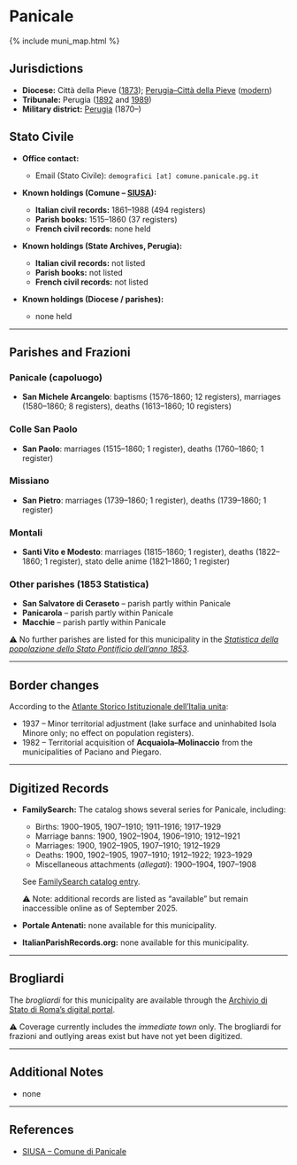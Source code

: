 # Panicale

{% include muni_map.html %}

## Jurisdictions

* **Diocese:** Città della Pieve ([1873](https://www.google.it/books/edition/Il_libro_de_comuni_del_Regno_d_Italia_co/WF9mfeJJcDEC?gbpv=1)); [Perugia–Città della Pieve](../dio/perugia.md) ([modern](https://www.chiesacattolica.it/annuario-cei/ricerca-parrocchie/))
* **Tribunale:** Perugia ([1892](https://www.google.it/books/edition/Bollettino_ufficiale_del_Ministero_di_gr/kRXd4t5fK-0C?hl=en&gbpv=1&pg=PA457&printsec=frontcover) and [1989](https://www.google.it/books/edition/Gazzetta_ufficiale_della_Repubblica_ital/-Z6nogg-qMQC?hl=en&gbpv=1&pg=RA8-PA38&printsec=frontcover))
* **Military district:** [Perugia](../mil/perugia.md) (1870–)

## Stato Civile

* **Office contact:**

  * Email (Stato Civile): `demografici [at] comune.panicale.pg.it`

* **Known holdings (Comune – [SIUSA](https://siusa-archivi.cultura.gov.it/cgi-bin/siusa/pagina.pl?TipoPag=comparc&Chiave=322342)):**

  * **Italian civil records:** 1861–1988 (494 registers)
  * **Parish books:** 1515–1860 (37 registers)
  * **French civil records:** none held

* **Known holdings (State Archives, Perugia):**

  * **Italian civil records:** not listed
  * **Parish books:** not listed
  * **French civil records:** not listed

* **Known holdings (Diocese / parishes):**

  * none held

---

## Parishes and Frazioni

### Panicale (capoluogo)

* **San Michele Arcangelo**: baptisms (1576–1860; 12 registers), marriages (1580–1860; 8 registers), deaths (1613–1860; 10 registers)

### Colle San Paolo

* **San Paolo**: marriages (1515–1860; 1 register), deaths (1760–1860; 1 register)

### Missiano

* **San Pietro**: marriages (1739–1860; 1 register), deaths (1739–1860; 1 register)

### Montali

* **Santi Vito e Modesto**: marriages (1815–1860; 1 register), deaths (1822–1860; 1 register), stato delle anime (1821–1860; 1 register)

### Other parishes (1853 Statistica)

* **San Salvatore di Ceraseto** – parish partly within Panicale
* **Panicarola** – parish partly within Panicale
* **Macchie** – parish partly within Panicale

⚠️ No further parishes are listed for this municipality in the *[Statistica della popolazione dello Stato Pontificio dell’anno 1853](https://www.google.it/books/edition/Statistics_della_popolazione_dello_Stato/v6dCAQAAMAAJ)*.

---

## Border changes

According to the [Atlante Storico Istituzionale dell’Italia unita](http://dati.san.beniculturali.it/asi/local/detail.html?UA05107):

* 1937 – Minor territorial adjustment (lake surface and uninhabited Isola Minore only; no effect on population registers).
* 1982 – Territorial acquisition of **Acquaiola–Molinaccio** from the municipalities of Paciano and Piegaro.

---

## Digitized Records

* **FamilySearch:** The catalog shows several series for Panicale, including:

  * Births: 1900–1905, 1907–1910; 1911–1916; 1917–1929
  * Marriage banns: 1900, 1902–1904, 1906–1910; 1912–1921
  * Marriages: 1900, 1902–1905, 1907–1910; 1912–1929
  * Deaths: 1900, 1902–1905, 1907–1910; 1912–1922; 1923–1929
  * Miscellaneous attachments (*allegati*): 1900–1904, 1907–1908

  See [FamilySearch catalog entry](https://www.familysearch.org/en/search/catalog/835193).

  ⚠️ Note: additional records are listed as “available” but remain inaccessible online as of September 2025.

* **Portale Antenati:** none available for this municipality.

* **ItalianParishRecords.org:** none available for this municipality.

---

## Brogliardi

The *brogliardi* for this municipality are available through the [Archivio di Stato di Roma’s digital portal](https://imagoarchiviodistatoroma.cultura.gov.it/Gregoriano/s_brogliardi.php?Provincia=Perugia&Denominazione=Panicale).

⚠️ Coverage currently includes the *immediate town* only. The brogliardi for frazioni and outlying areas exist but have not yet been digitized.

---

## Additional Notes

* none

---

## References

* [SIUSA – Comune di Panicale](https://siusa-archivi.cultura.gov.it/cgi-bin/siusa/pagina.pl?TipoPag=comparc&Chiave=322342)
